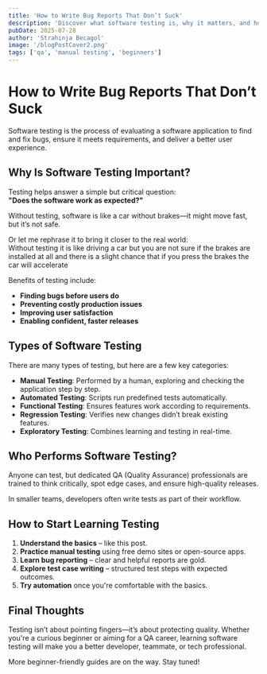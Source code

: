 ```yaml
---
title: 'How to Write Bug Reports That Don’t Suck'
description: 'Discover what software testing is, why it matters, and how to get started as a beginner.'
pubDate: 2025-07-28
author: 'Strahinja Becagol'
image: '/blogPostCover2.png'
tags: ['qa', 'manual testing', 'beginners']
---
```


# How to Write Bug Reports That Don’t Suck

Software testing is the process of evaluating a software application to find and fix bugs, ensure it meets requirements, and deliver a better user experience.

## Why Is Software Testing Important?

Testing helps answer a simple but critical question:  
**"Does the software work as expected?"**

Without testing, software is like a car without brakes—it might move fast, but it’s not safe.   
  
Or let me rephrase it to bring it closer to the real world:  
Without testing it is like driving a car but you are not sure if the brakes are installed at all and there is a slight chance that if you press the brakes the car will accelerate

Benefits of testing include:

- **Finding bugs before users do**
- **Preventing costly production issues**
- **Improving user satisfaction**
- **Enabling confident, faster releases**

## Types of Software Testing

There are many types of testing, but here are a few key categories:

- **Manual Testing**: Performed by a human, exploring and checking the application step by step.
- **Automated Testing**: Scripts run predefined tests automatically.
- **Functional Testing**: Ensures features work according to requirements.
- **Regression Testing**: Verifies new changes didn’t break existing features.
- **Exploratory Testing**: Combines learning and testing in real-time.

## Who Performs Software Testing?

Anyone can test, but dedicated QA (Quality Assurance) professionals are trained to think critically, spot edge cases, and ensure high-quality releases.

In smaller teams, developers often write tests as part of their workflow.

## How to Start Learning Testing

1. **Understand the basics** – like this post.
2. **Practice manual testing** using free demo sites or open-source apps.
3. **Learn bug reporting** – clear and helpful reports are gold.
4. **Explore test case writing** – structured test steps with expected outcomes.
5. **Try automation** once you're comfortable with the basics.

## Final Thoughts

Testing isn’t about pointing fingers—it’s about protecting quality. Whether you're a curious beginner or aiming for a QA career, learning software testing will make you a better developer, teammate, or tech professional.

More beginner-friendly guides are on the way. Stay tuned!